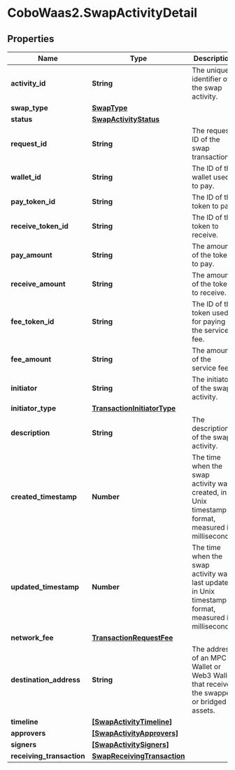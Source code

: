 # CoboWaas2.SwapActivityDetail

## Properties

Name | Type | Description | Notes
------------ | ------------- | ------------- | -------------
**activity_id** | **String** | The unique identifier of the swap activity. | [optional] 
**swap_type** | [**SwapType**](SwapType.md) |  | [optional] 
**status** | [**SwapActivityStatus**](SwapActivityStatus.md) |  | [optional] 
**request_id** | **String** | The request ID of the swap transaction. | [optional] 
**wallet_id** | **String** | The ID of the wallet used to pay. | [optional] 
**pay_token_id** | **String** | The ID of the token to pay. | [optional] 
**receive_token_id** | **String** | The ID of the token to receive. | [optional] 
**pay_amount** | **String** | The amount of the token to pay. | [optional] 
**receive_amount** | **String** | The amount of the token to receive. | [optional] 
**fee_token_id** | **String** | The ID of the token used for paying the service fee. | [optional] 
**fee_amount** | **String** | The amount of the service fee. | [optional] 
**initiator** | **String** | The initiator of the swap activity. | [optional] 
**initiator_type** | [**TransactionInitiatorType**](TransactionInitiatorType.md) |  | [optional] 
**description** | **String** | The description of the swap activity. | [optional] 
**created_timestamp** | **Number** | The time when the swap activity was created, in Unix timestamp format, measured in milliseconds. | [optional] 
**updated_timestamp** | **Number** | The time when the swap activity was last updated, in Unix timestamp format, measured in milliseconds. | [optional] 
**network_fee** | [**TransactionRequestFee**](TransactionRequestFee.md) |  | [optional] 
**destination_address** | **String** | The address of an MPC Wallet or Web3 Wallet that receives the swapped or bridged assets. | [optional] 
**timeline** | [**[SwapActivityTimeline]**](SwapActivityTimeline.md) |  | [optional] 
**approvers** | [**[SwapActivityApprovers]**](SwapActivityApprovers.md) |  | [optional] 
**signers** | [**[SwapActivitySigners]**](SwapActivitySigners.md) |  | [optional] 
**receiving_transaction** | [**SwapReceivingTransaction**](SwapReceivingTransaction.md) |  | [optional] 


